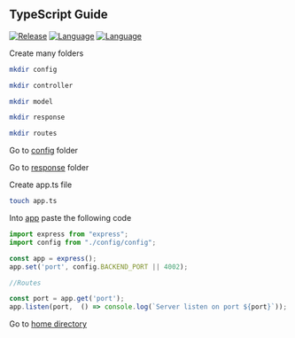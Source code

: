 ## TypeScript Guide
[![Release](https://img.shields.io/badge/Platform-TypeScript-blue)]()
[![Language](https://img.shields.io/badge/Languaje-NodeJS-brightgreen)]()
[![Language](https://img.shields.io/badge/Command-npm-lightgrey)]()

Create many folders
```bash
mkdir config
```
```bash
mkdir controller
```
```bash
mkdir model
```
```bash
mkdir response
```
```bash
mkdir routes
```

Go to [config](config) folder

Go to [response](response) folder

Create app.ts file
```bash
touch app.ts
```
Into [app](app.ts) paste the following code
```ts
import express from "express";
import config from "./config/config";

const app = express();
app.set('port', config.BACKEND_PORT || 4002);

//Routes

const port = app.get('port');
app.listen(port,  () => console.log(`Server listen on port ${port}`));
```

Go to [home directory](https://github.com/EdoSalas/TypeScript_Guide)